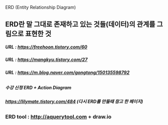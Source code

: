 ERD (Entity Relationship Diagram)
    
## ERD란 말 그대로 존재하고 있는 것들(데이터)의 관계를 그림으로 표현한 것
    
    
##### URL : https://freehoon.tistory.com/60
##### URL : https://mangkyu.tistory.com/27
##### URL : https://m.blog.naver.com/gongtong/150135598792

##

##### 수강 신청 ERD + Action Diagram

##### https://lilymate.tistory.com/484 (다시 ERD를 만들때 참고 한 페이지)

##

### ERD tool : http://aquerytool.com + draw.io
